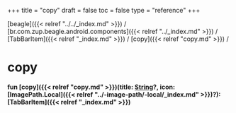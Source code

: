 +++
title = "copy"
draft = false
toc = false
type = "reference"
+++

[beagle]({{< relref "../../_index.md" >}}) / [br.com.zup.beagle.android.components]({{< relref "../_index.md" >}}) / [TabBarItem]({{< relref "_index.md" >}}) / [copy]({{< relref "copy.md" >}}) / 



# copy  
  
<b><b>fun [copy]({{< relref "copy.md" >}})(title: [String](https://kotlinlang.org/api/latest/jvm/stdlib/kotlin/-string/index.html)?, icon: [ImagePath.Local]({{< relref "../-image-path/-local/_index.md" >}})?): [TabBarItem]({{< relref "_index.md" >}})</b></b>  



